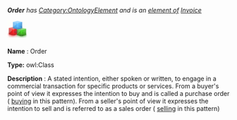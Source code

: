 ___Order__ 
 has
 [Category:OntologyElement](../../Category/OntologyElement "Category:OntologyElement") 
 and is an
 [element of](../../Property/ElementOf "Property:ElementOf") 
[Invoice](../../Submissions/Invoice "Submissions:Invoice")_




  





[![Class](../images/thumb/2/27/Class.gif/45px-Class.gif)](../../Image/Class.gif "Class")


__Name__ 
 : Order
 



__Type:__ 
 owl:Class
 



__Description__ 
 : A stated intention, either spoken or written, to engage in a commercial transaction for specific products or services. From a buyer's point of view it expresses the intention to buy and is called a purchase order (
 [buying](../../Submissions/Invoice/Buying "Submissions:Invoice/Buying") 
 in this pattern). From a seller's point of view it expresses the intention to sell and is referred to as a sales order (
 [selling](../../Submissions/Invoice/Selling "Submissions:Invoice/Selling") 
 in this pattern)